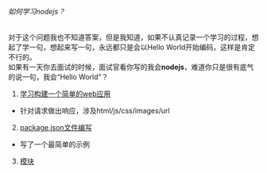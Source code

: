 ###### 如何学习nodejs？
对于这个问题我也不知道答案，但是我知道，如果不认真记录一个学习的过程，想起了学一句，想起来写一句，永远都只是会以Hello World开始编码，这样是肯定不行的。  
如果有一天你去面试的时候，面试官看你写的我会**nodejs**，难道你只是很有底气的说一句，我会“Hello World”？

1. [学习构建一个简单的web应用](https://github.com/cangku/how-to-learn-nodejs/tree/dev/1.1)  
 * 针对请求做出响应，涉及html/js/css/images/url  
2. [package.json文件编写](https://github.com/cangku/how-to-learn-nodejs/tree/dev/1.2)  
 * 写了一个最简单的示例  
3. [模块](https://github.com/cangku/how-to-learn-nodejs/tree/dev/1.3)
